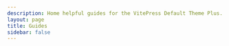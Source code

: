```yaml
---
description: Home helpful guides for the VitePress Default Theme Plus.
layout: page
title: Guides
sidebar: false
---
```


<script setup>
import {computed} from 'vue';
import {
  VPLCollectionItems,
  VPLCollectionPage,
  VPLCollectionPageSection,
  VPLCollectionPageTags,
  VPLCollectionPageTitle,
} from '@lando/vitepress-theme-default-plus';
import {useCollection} from '@lando/vitepress-theme-default-plus';

const guides = useCollection('guide');
const posts = useCollection('post');
const {hasItems, selectedTags} = useCollection();

console.log(guides.pages);

const showGuides = computed(() => hasItems(guides.pages, selectedTags));
const showPosts = computed(() => hasItems(posts.pages, selectedTags));
</script>

<VPLCollectionPage>
  <VPLCollectionPageTitle>
    <template #title>
      ALL THE THINGS!
    </template>
    <template #lead>
      A mix of different collectons all on one page but organized in different sections!
    </template>
  </VPLCollectionPageTitle>

  <VPLCollectionPageTags :tags="selectedTags" />

  <VPLCollectionPageSection v-if="showGuides">
    <template #title>
      Guides
    </template>
    <template #lead>
      Guides are sort of like tutorial adjacent things but with a tighter vibe.
    </template>
    <template #items>
      <VPLCollectionItems
        :items="guides.pages"
        :tags="selectedTags"
      />
    </template>
  </VPLCollectionPageSection>

  <VPLCollectionPageSection v-if="showPosts">
    <template #title>
      Posts
    </template>
    <template #lead>
      Posts are sort of like a <em>hot-mess</em> of free-for-all anything-goes word-vomit pretending to be prose.
    </template>
    <template #items>
      <VPLCollectionItems
        more="date"
        :items="posts.pages"
        :tags="selectedTags"
      />
    </template>
  </VPLCollectionPageSection>
</VPLCollectionPage>
